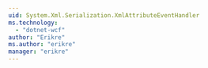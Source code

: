 ```yaml
---
uid: System.Xml.Serialization.XmlAttributeEventHandler
ms.technology: 
  - "dotnet-wcf"
author: "Erikre"
ms.author: "erikre"
manager: "erikre"
---
```

